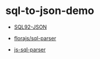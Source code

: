 # sql-to-json-demo

- [SQL92-JSON](https://g14n.info/SQL92-JSON/)

- [florajs/sql-parser](https://github.com/florajs/sql-parser)
  
- [js-sql-parser](https://github.com/JavaScriptor/js-sql-parser)
